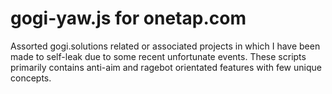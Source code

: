 # gogi-yaw.js for onetap.com
Assorted gogi.solutions related or associated projects in which I have been made to self-leak due to some recent unfortunate events.
These scripts primarily contains anti-aim and ragebot orientated features with few unique concepts.
